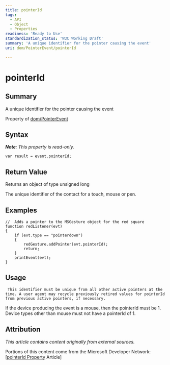 ```yaml
---
title: pointerId
tags:
  - API
  - Object
  - Properties
readiness: 'Ready to Use'
standardization_status: 'W3C Working Draft'
summary: 'A unique identifier for the pointer causing the event'
uri: dom/PointerEvent/pointerId

---
```

# pointerId

## Summary

A unique identifier for the pointer causing the event

<span data-meta="applies_to" data-type="key">Property of <span data-type="value">[dom/PointerEvent](/dom/PointerEvent)</span></span>

## Syntax

***Note**: This property is read-only.*

``` {.js}
var result = event.pointerId;
```

## Return Value

<span data-meta="return" data-type="key">Returns an object of type <span data-type="value">unsigned long</span></span>

The unique identifier of the contact for a touch, mouse or pen.

## Examples

``` {.js}
//  Adds a pointer to the MSGesture object for the red square
function redListener(evt)
{
    if (evt.type == "pointerdown")
    {
        redGesture.addPointer(evt.pointerId);
        return;
    }
    printEvent(evt);
}
```

## Usage

     This identifier must be unique from all other active pointers at the time. A user agent may recycle previously retired values for pointerId from previous active pointers, if necessary.

If the device producing the event is a mouse, then the pointerId must be 1. Device types other than mouse must not have a pointerId of 1.

## Attribution

*This article contains content originally from external sources.*

Portions of this content come from the Microsoft Developer Network: [[pointerId Property](http://msdn.microsoft.com/en-us/library/ie/hh772358(v=vs.85).aspx) Article]

